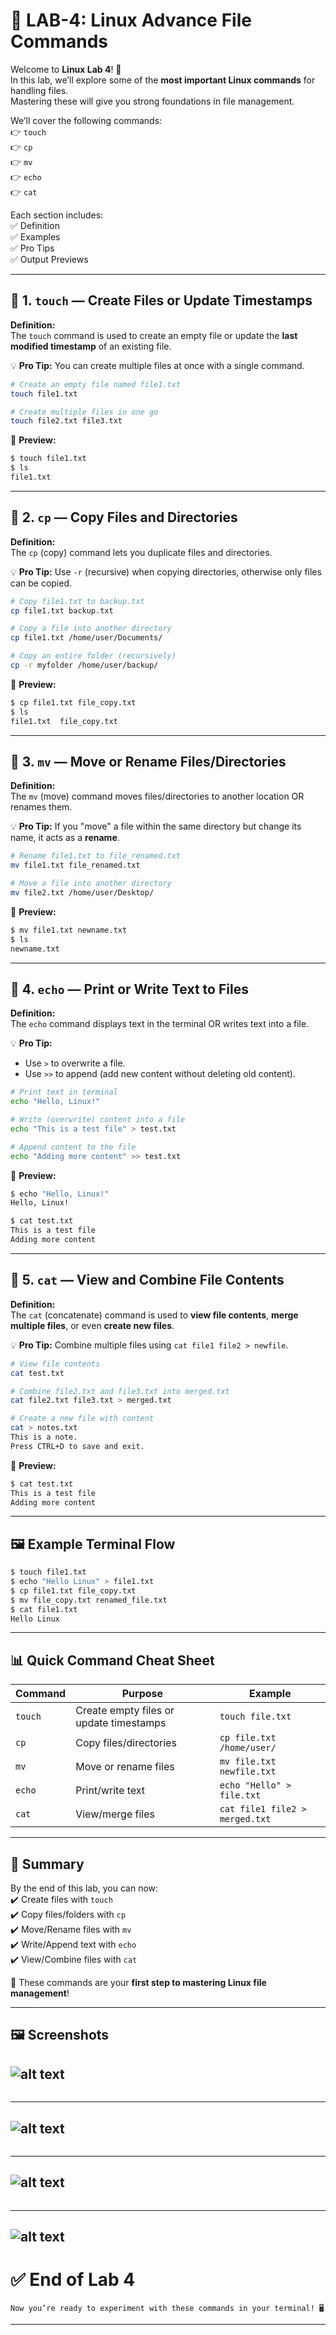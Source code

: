 # 🥼 LAB-4: Linux Advance File Commands  

Welcome to **Linux Lab 4**! 🎉  
In this lab, we’ll explore some of the **most important Linux commands** for handling files.  
Mastering these will give you strong foundations in file management.  

We’ll cover the following commands:  
👉 `touch`  
👉 `cp`  
👉 `mv`  
👉 `echo`  
👉 `cat`  

Each section includes:  
✅ Definition  
✅ Examples  
✅ Pro Tips  
✅ Output Previews  

---

## 📌 1. `touch` — Create Files or Update Timestamps  

**Definition:**  
The `touch` command is used to create an empty file or update the **last modified timestamp** of an existing file.  

💡 **Pro Tip:** You can create multiple files at once with a single command.  

```bash
# Create an empty file named file1.txt
touch file1.txt

# Create multiple files in one go
touch file2.txt file3.txt
```

🔎 **Preview:**  
```bash
$ touch file1.txt
$ ls
file1.txt
```

---

## 📌 2. `cp` — Copy Files and Directories  

**Definition:**  
The `cp` (copy) command lets you duplicate files and directories.  

💡 **Pro Tip:** Use `-r` (recursive) when copying directories, otherwise only files can be copied.  

```bash
# Copy file1.txt to backup.txt
cp file1.txt backup.txt

# Copy a file into another directory
cp file1.txt /home/user/Documents/

# Copy an entire folder (recursively)
cp -r myfolder /home/user/backup/
```

🔎 **Preview:**  
```bash
$ cp file1.txt file_copy.txt
$ ls
file1.txt  file_copy.txt
```

---

## 📌 3. `mv` — Move or Rename Files/Directories  

**Definition:**  
The `mv` (move) command moves files/directories to another location OR renames them.  

💡 **Pro Tip:** If you "move" a file within the same directory but change its name, it acts as a **rename**.  

```bash
# Rename file1.txt to file_renamed.txt
mv file1.txt file_renamed.txt

# Move a file into another directory
mv file2.txt /home/user/Desktop/
```

🔎 **Preview:**  
```bash
$ mv file1.txt newname.txt
$ ls
newname.txt
```

---

## 📌 4. `echo` — Print or Write Text to Files  

**Definition:**  
The `echo` command displays text in the terminal OR writes text into a file.  

💡 **Pro Tip:**  
- Use `>` to overwrite a file.  
- Use `>>` to append (add new content without deleting old content).  

```bash
# Print text in terminal
echo "Hello, Linux!"

# Write (overwrite) content into a file
echo "This is a test file" > test.txt

# Append content to the file
echo "Adding more content" >> test.txt
```

🔎 **Preview:**  
```bash
$ echo "Hello, Linux!"
Hello, Linux!

$ cat test.txt
This is a test file
Adding more content
```

---

## 📌 5. `cat` — View and Combine File Contents  

**Definition:**  
The `cat` (concatenate) command is used to **view file contents**, **merge multiple files**, or even **create new files**.  

💡 **Pro Tip:** Combine multiple files using `cat file1 file2 > newfile`.  

```bash
# View file contents
cat test.txt

# Combine file2.txt and file3.txt into merged.txt
cat file2.txt file3.txt > merged.txt

# Create a new file with content
cat > notes.txt
This is a note.
Press CTRL+D to save and exit.
```

🔎 **Preview:**  
```bash
$ cat test.txt
This is a test file
Adding more content
```

---

## 🖼️ Example Terminal Flow  

```bash
$ touch file1.txt
$ echo "Hello Linux" > file1.txt
$ cp file1.txt file_copy.txt
$ mv file_copy.txt renamed_file.txt
$ cat file1.txt
Hello Linux
```

---

## 📊 Quick Command Cheat Sheet  

| Command | Purpose | Example |
|---------|----------|---------|
| `touch` | Create empty files or update timestamps | `touch file.txt` |
| `cp`    | Copy files/directories | `cp file.txt /home/user/` |
| `mv`    | Move or rename files | `mv file.txt newfile.txt` |
| `echo`  | Print/write text | `echo "Hello" > file.txt` |
| `cat`   | View/merge files | `cat file1 file2 > merged.txt` |

---

## 🎯 Summary  

By the end of this lab, you can now:  
✔️ Create files with `touch`  
✔️ Copy files/folders with `cp`  
✔️ Move/Rename files with `mv`  
✔️ Write/Append text with `echo`  
✔️ View/Combine files with `cat`  

🚀 These commands are your **first step to mastering Linux file management**!  

---
## 🖼️ Screenshots
![alt text](IMAGES/LAB_4/2.png)
---
```
```
---
![alt text](IMAGES/LAB_4/3.png)
---
```
```
---
![alt text](IMAGES/LAB_4/4.png)
---
```
```
---
![alt text](IMAGES/LAB_4/5.png)
---

# ✅ **End of Lab 4**
```  
Now you’re ready to experiment with these commands in your terminal! 🖥️
```
---








